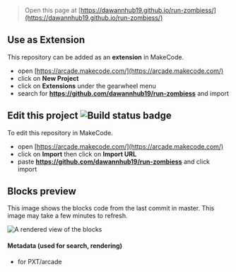  


> Open this page at [https://dawannhub19.github.io/run-zombiess/](https://dawannhub19.github.io/run-zombiess/)

## Use as Extension

This repository can be added as an **extension** in MakeCode.

* open [https://arcade.makecode.com/](https://arcade.makecode.com/)
* click on **New Project**
* click on **Extensions** under the gearwheel menu
* search for **https://github.com/dawannhub19/run-zombiess** and import

## Edit this project ![Build status badge](https://github.com/dawannhub19/run-zombiess/workflows/MakeCode/badge.svg)

To edit this repository in MakeCode.

* open [https://arcade.makecode.com/](https://arcade.makecode.com/)
* click on **Import** then click on **Import URL**
* paste **https://github.com/dawannhub19/run-zombiess** and click import

## Blocks preview

This image shows the blocks code from the last commit in master.
This image may take a few minutes to refresh.

![A rendered view of the blocks](https://github.com/dawannhub19/run-zombiess/raw/master/.github/makecode/blocks.png)

#### Metadata (used for search, rendering)

* for PXT/arcade
<script src="https://makecode.com/gh-pages-embed.js"></script><script>makeCodeRender("{{ site.makecode.home_url }}", "{{ site.github.owner_name }}/{{ site.github.repository_name }}");</script>

